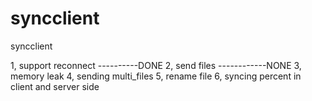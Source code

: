# syncclient
syncclient

1, support reconnect ----------DONE
2, send files ------------NONE
3, memory leak
4, sending multi_files
5, rename file
6, syncing percent in client and server side

